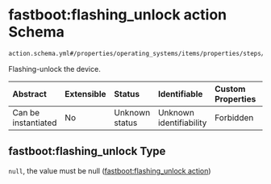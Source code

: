 # fastboot:flashing_unlock action Schema

```txt
action.schema.yml#/properties/operating_systems/items/properties/steps/items/properties/actions/items/properties/fastboot:flashing_unlock
```

Flashing-unlock the device.

| Abstract            | Extensible | Status         | Identifiable            | Custom Properties | Additional Properties | Access Restrictions | Defined In                                                          |
| :------------------ | :--------- | :------------- | :---------------------- | :---------------- | :-------------------- | :------------------ | :------------------------------------------------------------------ |
| Can be instantiated | No         | Unknown status | Unknown identifiability | Forbidden         | Allowed               | none                | [device.schema.json*](../device.schema.json "open original schema") |

## fastboot:flashing_unlock Type

`null`, the value must be null ([fastboot:flashing_unlock action](device-properties-operating-systems-operating-system-properties-steps-step-properties-group-step-action-properties-fastbootflashing_unlock-action.md))

